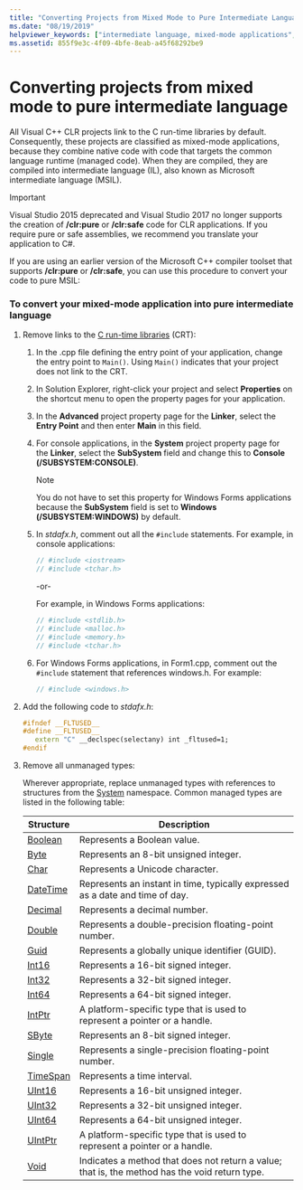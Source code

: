 ```yaml
---
title: "Converting Projects from Mixed Mode to Pure Intermediate Language"
ms.date: "08/19/2019"
helpviewer_keywords: ["intermediate language, mixed-mode applications", "mixed-mode applications", "mixed-mode applications, intermediate language", "projects [C++], converting to intermediate language"]
ms.assetid: 855f9e3c-4f09-4bfe-8eab-a45f68292be9
---
```

# Converting projects from mixed mode to pure intermediate language

All Visual C++ CLR projects link to the C run-time libraries by default. Consequently, these projects are classified as mixed-mode applications, because they combine native code with code that targets the common language runtime (managed code). When they are compiled, they are compiled into intermediate language (IL), also known as Microsoft intermediate language (MSIL).

> [!IMPORTANT]
> Visual Studio 2015 deprecated and Visual Studio 2017 no longer supports the creation of **/clr:pure** or **/clr:safe** code for CLR applications. If you require pure or safe assemblies, we recommend you translate your application to C#.

If you are using an earlier version of the Microsoft C++ compiler toolset that supports **/clr:pure** or **/clr:safe**, you can use this procedure to convert your code to pure MSIL:

### To convert your mixed-mode application into pure intermediate language

1. Remove links to the [C run-time libraries](../c-runtime-library/crt-library-features.md) (CRT):

   1. In the .cpp file defining the entry point of your application, change the entry point to `Main()`. Using `Main()` indicates that your project does not link to the CRT.

   2. In Solution Explorer, right-click your project and select **Properties** on the shortcut menu to open the property pages for your application.

   3. In the **Advanced** project property page for the **Linker**, select the **Entry Point** and then enter **Main** in this field.

   4. For console applications, in the **System** project property page for the **Linker**, select the **SubSystem** field and change this to **Console (/SUBSYSTEM:CONSOLE)**.

      > [!NOTE]
      > You do not have to set this property for Windows Forms applications because the **SubSystem** field is set to **Windows (/SUBSYSTEM:WINDOWS)** by default.

   5. In *stdafx.h*, comment out all the `#include` statements. For example, in console applications:

      ```cpp
      // #include <iostream>
      // #include <tchar.h>
      ```

       -or-

       For example, in Windows Forms applications:

      ```cpp
      // #include <stdlib.h>
      // #include <malloc.h>
      // #include <memory.h>
      // #include <tchar.h>
      ```

   6. For Windows Forms applications, in Form1.cpp, comment out the `#include` statement that references windows.h. For example:

      ```cpp
      // #include <windows.h>
      ```

2. Add the following code to *stdafx.h*:

   ```cpp
   #ifndef __FLTUSED__
   #define __FLTUSED__
      extern "C" __declspec(selectany) int _fltused=1;
   #endif
   ```

3. Remove all unmanaged types:

   Wherever appropriate, replace unmanaged types with references to structures from the [System](/dotnet/api/system) namespace. Common managed types are listed in the following table:

   |Structure|Description|
   |---------------|-----------------|
   |[Boolean](/dotnet/api/system.boolean)|Represents a Boolean value.|
   |[Byte](/dotnet/api/system.byte)|Represents an 8-bit unsigned integer.|
   |[Char](/dotnet/api/system.char)|Represents a Unicode character.|
   |[DateTime](/dotnet/api/system.datetime)|Represents an instant in time, typically expressed as a date and time of day.|
   |[Decimal](/dotnet/api/system.decimal)|Represents a decimal number.|
   |[Double](/dotnet/api/system.double)|Represents a double-precision floating-point number.|
   |[Guid](/dotnet/api/system.guid)|Represents a globally unique identifier (GUID).|
   |[Int16](/dotnet/api/system.int16)|Represents a 16-bit signed integer.|
   |[Int32](/dotnet/api/system.int32)|Represents a 32-bit signed integer.|
   |[Int64](/dotnet/api/system.int64)|Represents a 64-bit signed integer.|
   |[IntPtr](/dotnet/api/system.intptr)|A platform-specific type that is used to represent a pointer or a handle.|
   |[SByte](/dotnet/api/system.byte)|Represents an 8-bit signed integer.|
   |[Single](/dotnet/api/system.single)|Represents a single-precision floating-point number.|
   |[TimeSpan](/dotnet/api/system.timespan)|Represents a time interval.|
   |[UInt16](/dotnet/api/system.uint16)|Represents a 16-bit unsigned integer.|
   |[UInt32](/dotnet/api/system.uint32)|Represents a 32-bit unsigned integer.|
   |[UInt64](/dotnet/api/system.uint64)|Represents a 64-bit unsigned integer.|
   |[UIntPtr](/dotnet/api/system.uintptr)|A platform-specific type that is used to represent a pointer or a handle.|
   |[Void](/dotnet/api/system.void)|Indicates a method that does not return a value; that is, the method has the void return type.|
